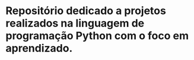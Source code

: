 # Repositório dedicado a projetos realizados na linguagem de programação Python com o foco em aprendizado.
